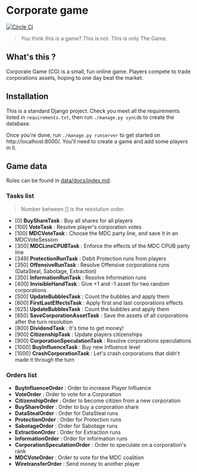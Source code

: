Corporate game
===============

[![Circle CI](https://circleci.com/gh/Neamar/corporate.svg?style=svg)](https://circleci.com/gh/Neamar/corporate)

> You think this is a game? This is not. This is only The Game.

## What's this ?
Corporate Game (CG) is a small, fun online game. Players compete to trade corporations assets, hoping to one day beat the market.

## Installation
This is a standard Django project. Check you meet all the requirements listed in `requirements.txt`, then run `./manage.py syncdb` to create the database.

Once you're done, run `./manage.py runserver` to get started on http://localhost:8000/.
You'll need to create a game and add some players in it.

## Game data
Rules can be found in [data/docs/index.md](data/docs/index.md).

### Tasks list
> Number between [] is the resolution order.

* [0] **BuyShareTask** : Buy all shares for all players
* [100] **VoteTask** : Resolve player's corporation votes
* [100] **MDCVoteTask** : Choose the MDC party line, and save it in an MDCVoteSession
* [300] **MDCLineCPUBTask** : Enforce the effects of the MDC CPUB party line
* [349] **ProtectionRunTask** : Debit Protection runs from players
* [350] **OffensiveRunTask** : Resolve Offensive corporations runs (DataSteal, Sabotage, Extraction)
* [350] **InformationRunTask** : Resolve Information runs
* [400] **InvisibleHandTask** : Give +1 and -1 asset for two random corporations
* [500] **UpdateBubblesTask** : Count the bubbles and apply them
* [600] **FirstLastEffectsTask** : Apply first and last corporations effects
* [625] **UpdateBubblesTask** : Count the bubbles and apply them
* [650] **SaveCorporationAssetTask** : Save the assets of all corporations after the turn resolution
* [800] **DividendTask** : It's time to get money!
* [900] **CitizenshipTask** : Update players citizenships
* [900] **CorporationSpeculationTask** : Resolve corporations speculations
* [1000] **BuyInfluenceTask** : Buy new Influence level
* [1000] **CrashCorporationTask** : Let's crash corporations that didn't made it through the turn

### Orders list
* **BuyInfluenceOrder** : Order to increase Player Influence
* **VoteOrder** : Order to vote for a Corporation
* **CitizenshipOrder** : Order to become citizen from a new corporation
* **BuyShareOrder** : Order to buy a corporation share
* **DataStealOrder** : Order for DataSteal runs
* **ProtectionOrder** : Order for Protection runs
* **SabotageOrder** : Order for Sabotage runs
* **ExtractionOrder** : Order for Extraction runs
* **InformationOrder** : Order for information runs
* **CorporationSpeculationOrder** : Order to speculate on a corporation's rank
* **MDCVoteOrder** : Order to vote for the MDC coalition
* **WiretransferOrder** : Send money to another player
